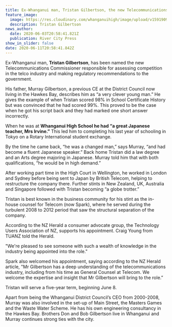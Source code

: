 ```yaml
---
title: Ex-Whanganui man, Tristan Gilbertson, the new Telecommunications Commissioner
feature_image:
  image: https://res.cloudinary.com/whanganuihigh/image/upload/v1591909155/News/Tristan_Gilbertson.ex._RCP_4.6.20.jpg
  description: Tristan Gilbertson
news_author:
  date: 2020-06-03T20:58:41.821Z
  publication: River City Press
show_in_slider: false
date: 2020-06-11T20:58:41.842Z
---
```

Ex-Whanganui man, **Tristan Gilbertson**, has been named the new Telecommunications Commissioner responsible for assessing competition in the telco industry and making regulatory recommendations to the government.

His father, Murray Gilbertson, a previous CE at the District Council now living in the Hawkes Bay, describes him as “a very clever young man.” He gives the example of when Tristan scored 98% in School Certificate History but was convinced that he had scored 99%. This proved to be the case when he got his script back and they had marked one short answer incorrectly.

When he was at **Whanganui High School he had “a great Japanese teacher, Mrs Irvine.”** This led him to completing his last year of schooling in Tokyo on a Rotary International student exchange.

By the time he came back, “he was a changed man,” says Murray, “and had become a fluent Japanese speaker.” Back home Tristan did a law degree and an Arts degree majoring in Japanese. Murray told him that with both qualifications, “he would be in high demand.”

After working part time in the High Court in Wellington, he worked in London and Sydney before being sent to Japan by British Telecom, helping to restructure the company there. Further stints in New Zealand, UK, Australia and Singapore followed with Tristan becoming “a globe trotter.”

Tristan is best known in the business community for his stint as the in-house counsel for Telecom (now Spark), where he served during the turbulent 2008 to 2012 period that saw the structural separation of the company.

According to the NZ Herald a consumer advocate group, the Technology Users Association of NZ, supports his appointment. Craig Young from TUANZ told the Herald.

"We're pleased to see someone with such a wealth of knowledge in the industry being appointed into the role."

Spark also welcomed his appointment, saying according to the NZ Herald article, "Mr Gilbertson has a deep understanding of the telecommunications industry, including from his time as General Counsel at Telecom. We welcome the expertise and insight that Mr Gilbertson will bring to the role.”

Tristan will serve a five-year term, beginning June 8.

Apart from being the Whanganui District Council’s CEO from 2000-2008, Murray was also involved in the set-up of Main Street, the Masters Games and the Waste Water Scheme. He has his own engineering consultancy in the Hawkes Bay. Brothers Don and Bob Gilbertson live in Whanganui and Murray continues strong ties with the city.